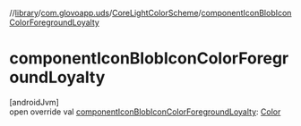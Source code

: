 //[library](../../../index.md)/[com.glovoapp.uds](../index.md)/[CoreLightColorScheme](index.md)/[componentIconBlobIconColorForegroundLoyalty](component-icon-blob-icon-color-foreground-loyalty.md)

# componentIconBlobIconColorForegroundLoyalty

[androidJvm]\
open override val [componentIconBlobIconColorForegroundLoyalty](component-icon-blob-icon-color-foreground-loyalty.md): [Color](https://developer.android.com/reference/kotlin/androidx/compose/ui/graphics/Color.html)

